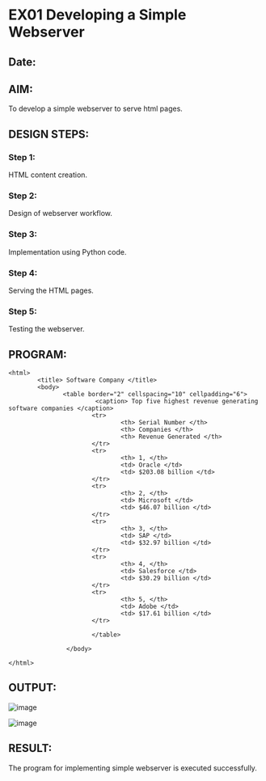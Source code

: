 # EX01 Developing a Simple Webserver
## Date:

## AIM:
To develop a simple webserver to serve html pages.

## DESIGN STEPS:
### Step 1: 
HTML content creation.

### Step 2:
Design of webserver workflow.

### Step 3:
Implementation using Python code.

### Step 4:
Serving the HTML pages.

### Step 5:
Testing the webserver.

## PROGRAM:
```
<html>
        <title> Software Company </title> 
        <body>
               <table border="2" cellspacing="10" cellpadding="6">
                        <caption> Top five highest revenue generating software companies </caption>
                       <tr>
                               <th> Serial Number </th>
                               <th> Companies </th> 
                               <th> Revenue Generated </th>
                       </tr> 
                       <tr>
                               <th> 1, </th> 
                               <td> Oracle </td>
                               <td> $203.08 billion </td>
                       </tr>
                       <tr>
                               <th> 2, </th>
                               <td> Microsoft </td>
                               <td> $46.07 billion </td>
                       </tr>
                       <tr>
                               <th> 3, </th>
                               <td> SAP </td>
                               <td> $32.97 billion </td>
                       </tr>
                       <tr>
                               <th> 4, </th>
                               <td> Salesforce </td>
                               <td> $30.29 billion </td>
                       </tr> 
                       <tr>
                               <th> 5, </th>
                               <td> Adobe </td>
                               <td> $17.61 billion </td>
                       </tr>

                       </table>

                </body>

</html>
```


## OUTPUT:
![image](https://github.com/IMRAAN2005/simplewebserver/assets/149347407/2c090e3f-f885-4b4d-8df0-5d173ec6d21a)

![image](https://github.com/IMRAAN2005/simplewebserver/assets/149347407/7d21c331-3291-420e-8728-054b21d51d55)



## RESULT:
The program for implementing simple webserver is executed successfully.
